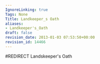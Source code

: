 ```yaml
---
IgnoreLinking: true
Tags: None
Title: Landkeeper_s Oath
aliases:
- Landkeeper's_Oath
draft: false
revision_date: 2013-01-03 07:53:50+00:00
revision_id: 14466
---
```


#REDIRECT Landskeeper's Oath